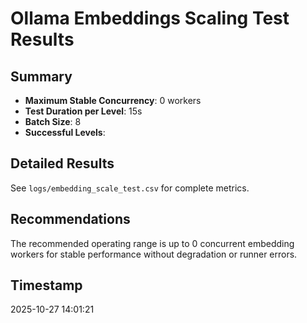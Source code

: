 # Ollama Embeddings Scaling Test Results

## Summary
- **Maximum Stable Concurrency**: 0 workers
- **Test Duration per Level**: 15s
- **Batch Size**: 8
- **Successful Levels**: 

## Detailed Results
See `logs/embedding_scale_test.csv` for complete metrics.

## Recommendations
The recommended operating range is up to 0 concurrent embedding workers
for stable performance without degradation or runner errors.

## Timestamp
2025-10-27 14:01:21
